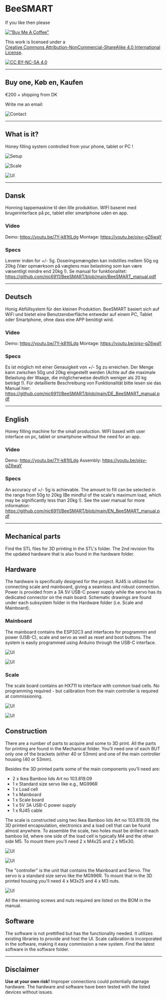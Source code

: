 # BeeSMART

If you like then please

[!["Buy Me A Coffee"](https://www.buymeacoffee.com/assets/img/custom_images/orange_img.png)](https://bmc.link/nic6911w)


This work is licensed under a  
[Creative Commons Attribution-NonCommercial-ShareAlike 4.0 International License][cc-by-nc-sa].

[![CC BY-NC-SA 4.0][cc-by-nc-sa-image]][cc-by-nc-sa]

[cc-by-nc-sa]: http://creativecommons.org/licenses/by-nc-sa/4.0/  
[cc-by-nc-sa-image]: https://licensebuttons.net/l/by-nc-sa/4.0/88x31.png  
[cc-by-nc-sa-shield]: https://img.shields.io/badge/License-CC%20BY--NC--SA%204.0-lightgrey.svg

---

## Buy one, Køb en, Kaufen 
€200 + shipping from DK

Write me an email:

![Contact](/contact.png)

---

## What is it?
Honey filling system controlled from your phone, tablet or PC !

![Setup](/setup.jpg) 

![Scale](/scale.jpg) 

![UI](/UI.jpg) 

---

## Dansk
Honning tappemaskine til den lille produktion.
WIFI baseret med brugerinterface på pc, tablet eller smartphone uden en app.

### Video
Demo: https://youtu.be/7Y-k81tILdg
Montage: https://youtu.be/ojsv-gZ6waY

### Specs
Leverer inden for +/- 5g. Doseringsmængden kan indstilles mellem 50g og 20kg (Vær opmærksom på vægtens max belastning som kan være væsentligt mindre end 20kg !).
Se manual for funktionalitet: https://github.com/nic6911/BeeSMART/blob/main/BeeSMART_manual.pdf

--- 

## Deutsch
Honig Abfüllsystem für den kleinen Produktion.
BeeSMART basiert sich auf WiFi und bietet eine Benutzeroberfläche 
entweder auf einem PC, Tablet oder Smartphone, ohne dass eine APP benötigt wird.

### Video
Demo: https://youtu.be/7Y-k81tILdg
Montage: https://youtu.be/ojsv-gZ6waY

### Specs
Es ist möglich mit einer Genauigkeit von +/- 5g zu erreichen. Der Menge kann zwischen 50g und 20kg eingestellt werden (Achte auf die maximale Belastung der Waage, die möglicherweise deutlich weniger als 20 kg beträgt !).
Für detaillierte Beschreibung von Funktionalität bitte lesen sie das Manual hier: https://github.com/nic6911/BeeSMART/blob/main/DE_BeeSMART_manual.pdf

---

## English
Honey filling machine for the small production.
WIFI based with user interface on pc, tablet or smartphone without the need for an app.

### Video
Demo: https://youtu.be/7Y-k81tILdg
Assembly: https://youtu.be/ojsv-gZ6waY

### Specs
An accuracy of +/- 5g is achievable. The amount to fill can be selected in the range from 50g to 20kg (Be mindful of the scale's maximum load, which may be significantly less than 20kg !).
See the user manual for more information: https://github.com/nic6911/BeeSMART/blob/main/EN_BeeSMART_manual.pdf

---

## Mechanical parts
Find the STL files for 3D printing in the STL's folder. The 2nd revision fits the updated hardware that is also found in the hardware folder.

## Hardware
The hardware is specifically designed for the project. RJ45 is utilized for connecting scale and mainboard, giving a seamless and robust connection. Power is provided from a 3A 5V USB-C power supply while the servo has its dedicated connector on the main board.
Schematic drawings are found under each subsystem folder in the Hardware folder (i.e. Scale and Mainboard).

### Mainboard
The mainboard contains the ESP32C3 and interfaces for programmin and power (USB-C), scale and servo as well as reset and boot buttons. The system is easily programmed using Arduino through the USB-C interface.

![UI](/Hardware/Mainboard/top.jpg) 

![UI](/Hardware/Mainboard/bottom.jpg) 

### Scale
The scale board contains an HX711 to interface with common load cells. No programming required - but calibration from the main controller is required at commissioning.

![UI](/Hardware/Scale/top.jpg) 

![UI](/Hardware/Scale/bottom.jpg) 

## Construction
There are a number of parts to acquire and some to 3D print. All the parts for printing are found in the Mechanical folder. You'll need one of each BUT only one of the brackets (either 40 or 53mm) and one of the main controller housing (40 or 53mm).

Besides the 3D printed parts some of the main components you'll need are:

- 2 x Ikea Bamboo lids Art no 103.819.09
- 1 x Standard size servo like e.g., MG996R
- 1 x Load cell
- 1 x Mainboard
- 1 x Scale board
- 1 x 5V 3A USB-C power supply
- 1 x RJ45 cable

The scale is constructed using two Ikea Bamboo lids Art no 103.819.09, the 3D printed encapsulation, electronics and a load cell that can be found almost anywhere. To assemble the scale, two holes must be drilled in each bamboo lid, where one side of the load cell is typically M4 and the other side M5. To mount them you'll need 2 x M4x25 and 2 x M5x30.

![UI](/Mechanical/scale_perspective.png) 

![UI](/Mechanical/load_cell.png) 

The "controller" is the unit that contains the Mainboard and Servo. The servo is a standard size servo like the MG996R. To mount that in the 3D printed housing you'll need 4 x M3x25 and 4 x M3 nuts.

![UI](/Mechanical/render.png) 

All the remaining screws and nuts required are listed on the BOM in the manual.

## Software
The software is not prettified but has the functionality needed. It utilizes existing libraries to provide and host the UI. Scale calibration is incorporated in the software, making it easy commission a new system. Find the latest software in the software folder.

---

## Disclaimer

**Use at your own risk!** Improper connections could potentially damage hardware. The hardware and software have been tested with the listed devices without issues.

